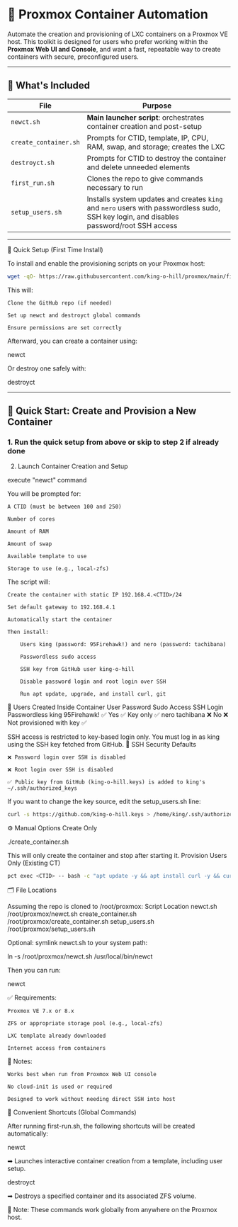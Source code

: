 # 🧰 Proxmox Container Automation

Automate the creation and provisioning of LXC containers on a Proxmox VE host. This toolkit is designed for users who prefer working within the **Proxmox Web UI and Console**, and want a fast, repeatable way to create containers with secure, preconfigured users.

---

## 📁 What's Included

| File                  | Purpose |
|-----------------------|---------|
| `newct.sh`            | **Main launcher script**: orchestrates container creation and post-setup |
| `create_container.sh` | Prompts for CTID, template, IP, CPU, RAM, swap, and storage; creates the LXC |
| `destroyct.sh`        | Prompts for CTID to destroy the container and delete unneeded elements |
| `first_run.sh`        | Clones the repo to give commands necessary to run |
| `setup_users.sh`      | Installs system updates and creates `king` and `nero` users with passwordless sudo, SSH key login, and disables password/root SSH access |

---

🚀 Quick Setup (First Time Install)

To install and enable the provisioning scripts on your Proxmox host:

```bash
wget -qO- https://raw.githubusercontent.com/king-o-hill/proxmox/main/first_run.sh | bash
```

This will:

    Clone the GitHub repo (if needed)

    Set up newct and destroyct global commands

    Ensure permissions are set correctly

Afterward, you can create a container using:

newct

Or destroy one safely with:

destroyct

---

## 🚀 Quick Start: Create and Provision a New Container

### 1. Run the quick setup from above or skip to step 2 if already done

2. Launch Container Creation and Setup

execute "newct" command

You will be prompted for:

    A CTID (must be between 100 and 250)

    Number of cores

    Amount of RAM

    Amount of swap

    Available template to use

    Storage to use (e.g., local-zfs)

The script will:

    Create the container with static IP 192.168.4.<CTID>/24

    Set default gateway to 192.168.4.1

    Automatically start the container

    Then install:

        Users king (password: 95Firehawk!) and nero (password: tachibana)

        Passwordless sudo access

        SSH key from GitHub user king-o-hill

        Disable password login and root login over SSH

        Run apt update, upgrade, and install curl, git

👥 Users Created Inside Container
User	Password	Sudo Access	SSH Login	Passwordless
king	95Firehawk!	✅ Yes	✅ Key only	✅
nero	tachibana	❌ No	❌ Not provisioned with key	✅

SSH access is restricted to key-based login only. You must log in as king using the SSH key fetched from GitHub.
🔐 SSH Security Defaults

    ❌ Password login over SSH is disabled

    ❌ Root login over SSH is disabled

    ✅ Public key from GitHub (king-o-hill.keys) is added to king's ~/.ssh/authorized_keys

If you want to change the key source, edit the setup_users.sh line:

```bash
curl -s https://github.com/king-o-hill.keys > /home/king/.ssh/authorized_keys
```

⚙️ Manual Options
Create Only

./create_container.sh

This will only create the container and stop after starting it.
Provision Users Only (Existing CT)

```bash
pct exec <CTID> -- bash -c "apt update -y && apt install curl -y && curl -sSL https://raw.githubusercontent.com/king-o-hill/proxmox/main/setup_users.sh | bash"
```

🗂 File Locations

Assuming the repo is cloned to /root/proxmox:
Script	Location
newct.sh	/root/proxmox/newct.sh
create_container.sh	/root/proxmox/create_container.sh
setup_users.sh	/root/proxmox/setup_users.sh

Optional: symlink newct.sh to your system path:

ln -s /root/proxmox/newct.sh /usr/local/bin/newct

Then you can run:

newct

✅ Requirements:

    Proxmox VE 7.x or 8.x

    ZFS or appropriate storage pool (e.g., local-zfs)

    LXC template already downloaded

    Internet access from containers

📌 Notes:

    Works best when run from Proxmox Web UI console

    No cloud-init is used or required

    Designed to work without needing direct SSH into host


🔗 Convenient Shortcuts (Global Commands)

After running first-run.sh, the following shortcuts will be created automatically:

newct

➡ Launches interactive container creation from a template, including user setup.

destroyct

➡ Destroys a specified container and its associated ZFS volume.

🧠 Note: These commands work globally from anywhere on the Proxmox host.
